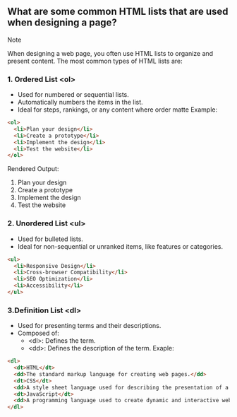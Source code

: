 ## What are some common HTML lists that are used when designing a page?

>[!NOTE]
>When designing a web page, you often use HTML lists to organize and present content. The most common types of HTML lists are:

### 1. Ordered List &#60;ol&#62;
- Used for numbered or sequential lists.
- Automatically numbers the items in the list.
- Ideal for steps, rankings, or any content where order matte
Example:
```html
<ol>
  <li>Plan your design</li>
  <li>Create a prototype</li>
  <li>Implement the design</li>
  <li>Test the website</li>
</ol>
```
Rendered Output:
1. Plan your design
2. Create a prototype
3. Implement the design
4. Test the website

### 2. Unordered List &#60;ul&#62;
- Used for bulleted lists.
- Ideal for non-sequential or unranked items, like features or categories.
```html
<ul>
  <li>Responsive Design</li>
  <li>Cross-browser Compatibility</li>
  <li>SEO Optimization</li>
  <li>Accessibility</li>
</ul>
```
### 3.Definition List &#60;dl&#62;
- Used for presenting terms and their descriptions.
- Composed of:
  - &#60;dl&#62;: Defines the term.
  - &#60;dd&#62;: Defines the description of the term.
Exaple:
```html
<dl>
  <dt>HTML</dt>
  <dd>The standard markup language for creating web pages.</dd>
  <dt>CSS</dt>
  <dd>A style sheet language used for describing the presentation of a document.</dd>
  <dt>JavaScript</dt>
  <dd>A programming language used to create dynamic and interactive web content.</dd>
</dl>
```
